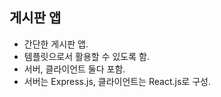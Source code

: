 ## 게시판 앱

- 간단한 게시판 앱.
- 템플릿으로서 활용할 수 있도록 함.
- 서버, 클라이언트 둘다 포함.
- 서버는 Express.js, 클라이언트는 React.js로 구성.